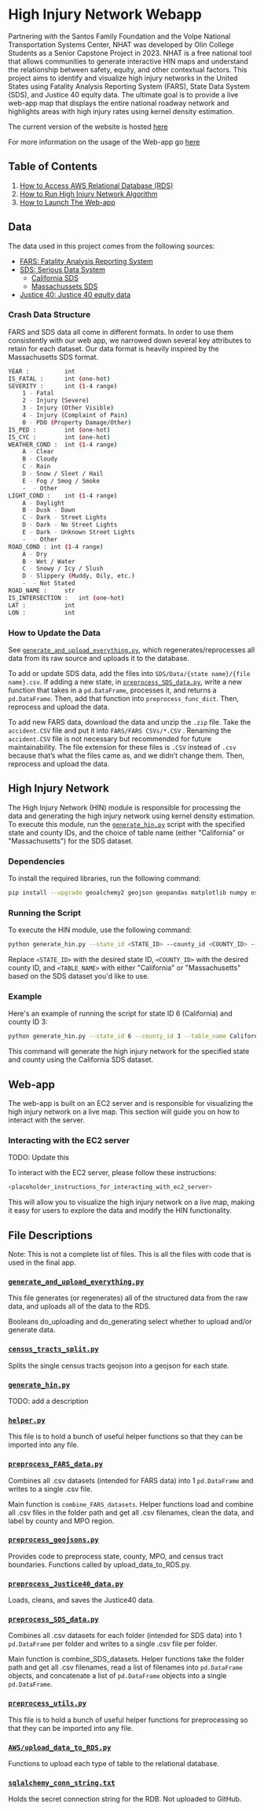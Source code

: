 # High Injury Network Webapp 

Partnering with the Santos Family Foundation and the Volpe National Transportation Systems Center, NHAT was developed by Olin College Students as a Senior Capstone Project in 2023. NHAT is a free national tool that allows communities to generate interactive HIN maps and understand the relationship between safety, equity, and other contextual factors. This project aims to identify and visualize high injury networks in the United States using Fatality Analysis Reporting System (FARS), State Data System (SDS), and Justice 40 equity data. The ultimate goal is to provide a live web-app map that displays the entire national roadway network and highlights areas with high injury rates using kernel density estimation.

The current version of the website is hosted [here](http://34.233.143.226/)

For more information on the usage of the Web-app go [here](https://docs.google.com/document/d/1Ayhyc90FQXBuUS7694T1m7Xpa8PzGiR2jC1KWXh37FA/edit?usp=sharing)

## Table of Contents

1. [How to Access AWS Relational Database (RDS)](#data)
2. [How to Run High Injury Network Algorithm](#high-injury-network)
3. [How to Launch The Web-app](#web-app)

## Data

The data used in this project comes from the following sources:

- [FARS: Fatality Analysis Reporting System](https://www.nhtsa.gov/research-data/fatality-analysis-reporting-system-fars)
- [SDS: Serious Data System](https://www.nhtsa.gov/state-data-programs/sds-overview) 
  - [California SDS](https://dot.ca.gov/programs/research-innovation-system-information/annual-collision-data)
  - [Massachussets SDS](https://apps.impact.dot.state.ma.us/cdp/home)
- [Justice 40: Justice 40 equity data](https://www.transportation.gov/equity-Justice40)

### Crash Data Structure
FARS and SDS data all come in different formats. In order to use them consistently with our web app, we narrowed down several key attributes to retain for each dataset. Our data format is heavily inspired by the Massachusetts SDS format.

```bash
YEAR :			int
IS_FATAL :		int (one-hot)
SEVERITY :		int (1-4 range)
    1 - Fatal
    2 - Injury (Severe)
    3 - Injury (Other Visible)
    4 - Injury (Complaint of Pain)
    0 - PDO (Property Damage/Other)
IS_PED : 		int (one-hot)
IS_CYC : 		int (one-hot)
WEATHER_COND :	int (1-4 range)
    A - Clear
    B - Cloudy
    C - Rain
    D - Snow / Sleet / Hail
    E - Fog / Smog / Smoke
    -  - Other
LIGHT_COND :	int (1-4 range)
    A - Daylight
    B - Dusk - Dawn
    C - Dark - Street Lights
    D - Dark - No Street Lights
    E - Dark - Unknown Street Lights
    -  - Other
ROAD_COND :	int (1-4 range)
    A - Dry
    B - Wet / Water
    C - Snowy / Icy / Slush
    D - Slippery (Muddy, Oily, etc.)
    -  - Not Stated
ROAD_NAME : 	str
IS_INTERSECTION :	int (one-hot)
LAT : 			int
LON : 			int
```

### How to Update the Data

See [`generate_and_upload_everything.py`](generate_and_upload_everything.py), which regenerates/reprocesses all data from its raw source and uploads it to the database.

To add or update SDS data, add the files into `SDS/Data/{state name}/{file name}.csv`. If adding a new state, in [`preprocess_SDS_data.py`](preprocess_SDS_data.py), write a new function that takes in a `pd.DataFrame`, processes it, and returns a `pd.DataFrame`. Then, add that function into `preprocess_func_dict`. Then, reprocess and upload the data.

To add new FARS data, download the data and unzip the `.zip` file. Take the `accident.CSV` file and put it into `FARS/FARS CSVs/*.CSV` . Renaming the `accident.CSV` file is not necessary but recommended for future maintainability. The file extension for these files is `.CSV` instead of `.csv` because that’s what the files came as, and we didn’t change them. Then, reprocess and upload the data.
## High Injury Network

The High Injury Network (HIN) module is responsible for processing the data and generating the high injury network using kernel density estimation. To execute this module, run the [`generate_hin.py`](generate_hin.py) script with the specified state and county IDs, and the choice of table name (either "California" or "Massachusetts") for the SDS dataset.

### Dependencies

To install the required libraries, run the following command:

```bash
pip install --upgrade geoalchemy2 geojson geopandas matplotlib numpy osmnx pandas psycopg2 pyproj scipy shapely sqlalchemy<2
```

### Running the Script

To execute the HIN module, use the following command:

```bash
python generate_hin.py --state_id <STATE_ID> --county_id <COUNTY_ID> --table_name <TABLE_NAME>
```

Replace `<STATE_ID>` with the desired state ID, `<COUNTY_ID>` with the desired county ID, and `<TABLE_NAME>` with either "California" or "Massachusetts" based on the SDS dataset you'd like to use.

### Example

Here's an example of running the script for state ID 6 (California) and county ID 3:

```bash
python generate_hin.py --state_id 6 --county_id 3 --table_name California
```

This command will generate the high injury network for the specified state and county using the California SDS dataset.

## Web-app

The web-app is built on an EC2 server and is responsible for visualizing the high injury network on a live map. This section will guide you on how to interact with the server.

### Interacting with the EC2 server

TODO: Update this

To interact with the EC2 server, please follow these instructions:
```bash
<placeholder_instructions_for_interacting_with_ec2_server>
```
This will allow you to visualize the high injury network on a live map, making it easy for users to explore the data and modify the HIN functionality.


## File Descriptions

Note: This is not a complete list of files. This is all the files with code that is used in the final app.

### [`generate_and_upload_everything.py`](generate_and_upload_everything.py)
This file generates (or regenerates) all of the structured data from the raw data, and uploads all of the data to the RDS.

Booleans do_uploading and do_generating select whether to upload and/or generate data.

### [`census_tracts_split.py`](census_tracts_split.py)
Splits the single census tracts geojson into a geojson for each state.

### [`generate_hin.py`](generate_hin.py)
TODO: add a description

### [`helper.py`](helper.py)
This file is to hold a bunch of useful helper functions so that they can be imported into any file.

### [`preprocess_FARS_data.py`](preprocess_FARS_data.py)
Combines all .csv datasets (intended for FARS data) into 1 `pd.DataFrame` and writes to a single .csv file.

Main function is `combine_FARS_datasets`. Helper functions load and combine all .csv files in the folder path and get all .csv filenames, clean the data, and label by county and MPO region.

### [`preprocess_geojsons.py`](preprocess_geojsons.py)
Provides code to preprocess state, county, MPO, and census tract boundaries. Functions called by upload_data_to_RDS.py.

### [`preprocess_Justice40_data.py`](preprocess_Justice40_data.py)
Loads, cleans, and saves the Justice40 data.

### [`preprocess_SDS_data.py`](preprocess_SDS_data.py)
Combines all .csv datasets for each folder (intended for SDS data) into 1 `pd.DataFrame` per folder and writes to a single .csv file per folder.

Main function is combine_SDS_datasets. Helper functions take the folder path and get all .csv filenames, read a list of filenames into `pd.DataFrame` objects, and concatenate a list of `pd.DataFrame` objects into a single `pd.DataFrame`.

### [`preprocess_utils.py`](preprocess_utils.py)
This file is to hold a bunch of useful helper functions for preprocessing so that they can be imported into any file.

### [`AWS/upload_data_to_RDS.py`](AWS/upload_data_to_RDS.py)
Functions to upload each type of table to the relational database.

### [`sqlalchemy_conn_string.txt`](sqlalchemy_conn_string.txt)
Holds the secret connection string for the RDB. Not uploaded to GitHub.
